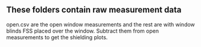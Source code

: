 ## These folders contain raw measurement data
open.csv are the open window measurements and the rest are with window blinds FSS placed over the window. Subtract them from open measurements to get the shielding plots.
